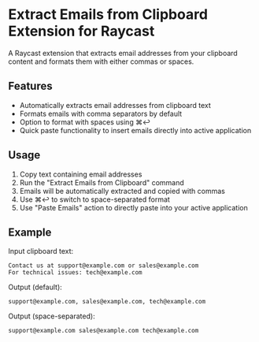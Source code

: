 # Extract Emails from Clipboard Extension for Raycast

A Raycast extension that extracts email addresses from your clipboard content and formats them with either commas or spaces.

## Features

- Automatically extracts email addresses from clipboard text
- Formats emails with comma separators by default
- Option to format with spaces using ⌘↩
- Quick paste functionality to insert emails directly into active application

## Usage

1. Copy text containing email addresses
2. Run the "Extract Emails from Clipboard" command
3. Emails will be automatically extracted and copied with commas
4. Use ⌘↩ to switch to space-separated format
5. Use "Paste Emails" action to directly paste into your active application

## Example

Input clipboard text:
```
Contact us at support@example.com or sales@example.com
For technical issues: tech@example.com
```

Output (default):
```
support@example.com, sales@example.com, tech@example.com
```

Output (space-separated):
```
support@example.com sales@example.com tech@example.com